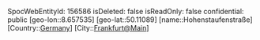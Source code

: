 ﻿---
location: [50.11089,8.657535]
type: Station
tags:
- geo/Station

---
SpocWebEntityId: 156586
isDeleted: false
isReadOnly: false
confidential: public
[geo-lon::8.657535]
[geo-lat::50.11089]
[name::Hohenstaufenstraße]
[Country::[Germany](geo/Continent/Europe/Germany.md)]
[City::[Frankfurt@Main](geo/Continent/Europe/Germany/Hessen/Frankfurt@Main.md)]


